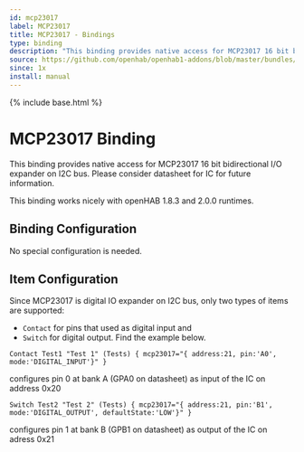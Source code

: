 ```yaml
---
id: mcp23017
label: MCP23017
title: MCP23017 - Bindings
type: binding
description: "This binding provides native access for MCP23017 16 bit bidirectional I/O expander on I2C bus. Please consider datasheet for IC for future information."
source: https://github.com/openhab/openhab1-addons/blob/master/bundles/binding/org.openhab.binding.mcp23017/README.md
since: 1x
install: manual
---
```


<!-- Attention authors: Do not edit directly. Please add your changes to the appropriate source repository -->

{% include base.html %}

# MCP23017 Binding 

This binding provides native access for MCP23017 16 bit bidirectional I/O expander on I2C bus. Please consider datasheet for IC for future information.

This binding works nicely with openHAB 1.8.3 and 2.0.0 runtimes.

## Binding Configuration

No special configuration is needed.

## Item Configuration

Since MCP23017 is digital IO expander on I2C bus, only two types of items are supported:

* `Contact` for pins that used as digital input and 
* `Switch` for digital output. Find the example below.

```
Contact Test1 "Test 1" (Tests) { mcp23017="{ address:21, pin:'A0', mode:'DIGITAL_INPUT'}" }
```

configures pin 0 at bank A (GPA0 on datasheet) as input of the IC on address 0x20

```
Switch Test2 "Test 2" (Tests) { mcp23017="{ address:21, pin:'B1', mode:'DIGITAL_OUTPUT', defaultState:'LOW'}" }
```

configures pin 1 at bank B (GPB1 on datasheet) as output of the IC on adress 0x21